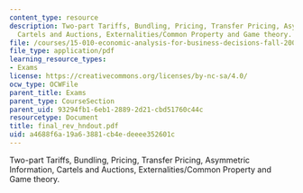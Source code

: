 ```yaml
---
content_type: resource
description: Two-part Tariffs, Bundling, Pricing, Transfer Pricing, Asymmetric Information,
  Cartels and Auctions, Externalities/Common Property and Game theory.
file: /courses/15-010-economic-analysis-for-business-decisions-fall-2004/a4688f6a19a63881cb4edeeee352601c_final_rev_hndout.pdf
file_type: application/pdf
learning_resource_types:
- Exams
license: https://creativecommons.org/licenses/by-nc-sa/4.0/
ocw_type: OCWFile
parent_title: Exams
parent_type: CourseSection
parent_uid: 93294fb1-6eb1-2889-2d21-cbd51760c44c
resourcetype: Document
title: final_rev_hndout.pdf
uid: a4688f6a-19a6-3881-cb4e-deeee352601c
---
```

Two-part Tariffs, Bundling, Pricing, Transfer Pricing, Asymmetric Information, Cartels and Auctions, Externalities/Common Property and Game theory.